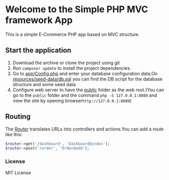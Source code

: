 # Welcome to the Simple PHP MVC framework App

This is a simple E-Commerce PHP app based on MVC structure.

## Start the application

1. Download the archive or clone the project using git
1. Run `composer update` to install the project dependencies.
1. Go to [app/Config.php](app/Config.php) and enter your database configuration data.On [resources/seed-data/db.sql](resources/seed-data/db.sql) you can find the DB script for the database structure and some seed data.
1. Configure web server to have the [public](public) folder as the web root.(You can go to the `public` folder and the command `php -S 127.0.0.1:8080` and view the site by opening browser`http://127.0.0.1:8080`)


## Routing
The [Router](Core/Router.php) translates URLs into controllers and actions.You can add a route like this:
```php
$router->get('/dashboard', 'Dashboard@index');
$router->post('/order', 'Order@add');
```

### License
MIT License